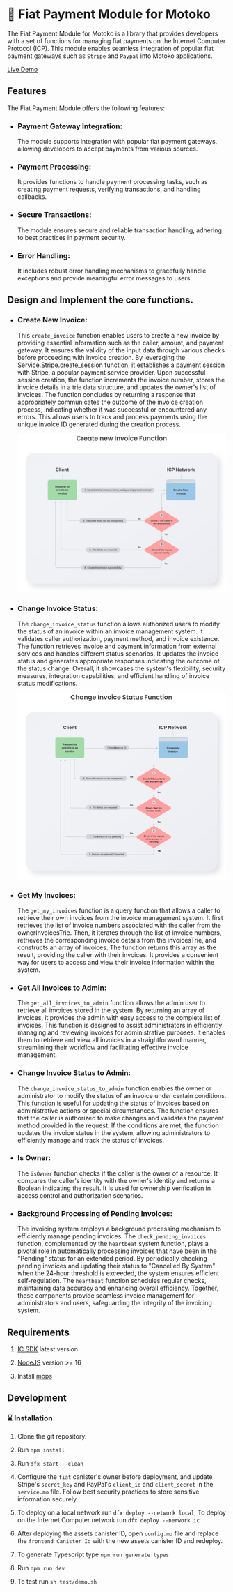 # 🚧 Fiat Payment Module for Motoko

The Fiat Payment Module for Motoko is a library that provides developers with a set of functions for managing fiat payments on the Internet Computer Protocol (ICP). This module enables seamless integration of popular fiat payment gateways such as `Stripe` and `Paypal` into Motoko applications.

[Live Demo](https://3356i-cqaaa-aaaao-axdqa-cai.icp0.io/)

## Features

The Fiat Payment Module offers the following features:

- ### Payment Gateway Integration: 
    The module supports integration with popular fiat payment gateways, allowing developers to accept payments from various sources.

- ### Payment Processing:
    It provides functions to handle payment processing tasks, such as creating payment requests, verifying transactions, and handling callbacks.

- ### Secure Transactions: 
    The module ensures secure and reliable transaction handling, adhering to best practices in payment security.

- ### Error Handling: 
    It includes robust error handling mechanisms to gracefully handle exceptions and provide meaningful error messages to users.

## Design and Implement the core functions.

- ### Create New Invoice:
    This `create_invoice` function enables users to create a new invoice by providing essential information such as the caller, amount, and payment gateway. It ensures the validity of the input data through various checks before proceeding with invoice creation. By leveraging the Service.Stripe.create_session function, it establishes a payment session with Stripe, a popular payment service provider. Upon successful session creation, the function increments the invoice number, stores the invoice details in a trie data structure, and updates the owner's list of invoices. The function concludes by returning a response that appropriately communicates the outcome of the invoice creation process, indicating whether it was successful or encountered any errors. This allows users to track and process payments using the unique invoice ID generated during the creation process.

    ![Create New Invoice Flowchart](images/Create%20New%20Invoice%20Function.png)

- ### Change Invoice Status:
    The `change_invoice_status` function allows authorized users to modify the status of an invoice within an invoice management system. It validates caller authorization, payment method, and invoice existence. The function retrieves invoice and payment information from external services and handles different status scenarios. It updates the invoice status and generates appropriate responses indicating the outcome of the status change. Overall, it showcases the system's flexibility, security measures, integration capabilities, and efficient handling of invoice status modifications.

    ![Change Invoice Status Flowchart](images/Change%20Invoice%20Status%20Function.png)

- ### Get My Invoices:
    The `get_my_invoices` function is a query function that allows a caller to retrieve their own invoices from the invoice management system. It first retrieves the list of invoice numbers associated with the caller from the ownerInvoicesTrie. Then, it iterates through the list of invoice numbers, retrieves the corresponding invoice details from the invoicesTrie, and constructs an array of invoices. The function returns this array as the result, providing the caller with their invoices. It provides a convenient way for users to access and view their invoice information within the system.

- ### Get All Invoices to Admin:
    The `get_all_invoices_to_admin` function allows the admin user to retrieve all invoices stored in the system. By returning an array of invoices, it provides the admin with easy access to the complete list of invoices. This function is designed to assist administrators in efficiently managing and reviewing invoices for administrative purposes. It enables them to retrieve and view all invoices in a straightforward manner, streamlining their workflow and facilitating effective invoice management.

- ### Change Invoice Status to Admin:
    The `change_invoice_status_to_admin` function enables the owner or administrator to modify the status of an invoice under certain conditions. This function is useful for updating the status of invoices based on administrative actions or special circumstances. The function ensures that the caller is authorized to make changes and validates the payment method provided in the request. If the conditions are met, the function updates the invoice status in the system, allowing administrators to efficiently manage and track the status of invoices.


- ### Is Owner: 
    The `isOwner` function checks if the caller is the owner of a resource. It compares the caller's identity with the owner's identity and returns a Boolean indicating the result. It is used for ownership verification in access control and authorization scenarios.

- ### Background Processing of Pending Invoices:
    The invoicing system employs a background processing mechanism to efficiently manage pending invoices. The `check_pending_invoices` function, complemented by the `heartbeat` system function, plays a pivotal role in automatically processing invoices that have been in the "Pending" status for an extended period. By periodically checking pending invoices and updating their status to "Cancelled By System" when the 24-hour threshold is exceeded, the system ensures efficient self-regulation. The `heartbeat` function schedules regular checks, maintaining data accuracy and enhancing overall efficiency. Together, these components provide seamless invoice management for administrators and users, safeguarding the integrity of the invoicing system.

## Requirements

1. [IC SDK](https://internetcomputer.org/docs/current/developer-docs/setup/install/) latest version

2. [NodeJS](https://nodejs.org) version >= 16

3. Install [mops](https://j4mwm-bqaaa-aaaam-qajbq-cai.ic0.app/#/docs/install)


## Development

### ⌛ Installation

1. Clone the git repository.

2. Run `npm install`

3. Run `dfx start --clean`

4. Configure the `fiat` canister's owner before deployment, and update Stripe's `secret_key` and PayPal's `client_id` and `client_secret` in the `service.mo` file. Follow best security practices to store sensitive information securely.

5. To deploy on a local network run `dfx deploy --network local`, To deploy on the Internet Computer network run `dfx deploy --nerwork ic`

6. After deploying the assets canister ID, open `config.mo` file and replace the `frontend Canister Id` with the new assets canister ID and redeploy.

7. To generate Typescript type `npm run generate:types`

8. Run `npm run dev`

9. To test run `sh test/demo.sh`